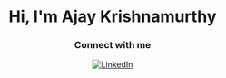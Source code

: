 <h1 align="center">Hi, I'm Ajay Krishnamurthy</h1>
<h3 align="center">Connect with me</h3>
<div align="center">
  
[![LinkedIn](https://img.shields.io/badge/LinkedIn-0077B5?style=for-the-badge&logo=linkedin&logoColor=white)](https://www.linkedin.com/in/avkrishnamurthy)
</div>
